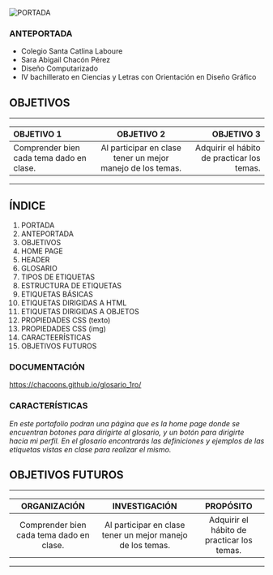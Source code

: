 ![PORTADA](https://user-images.githubusercontent.com/77393842/128426736-762e667c-e5b1-4ebf-af57-1e310b0a04ef.png)


### ANTEPORTADA
* Colegio Santa Catlina Laboure
* Sara Abigail Chacón Pérez
* Diseño Computarizado
* IV bachillerato en Ciencias y Letras con Orientación en Diseño Gráfico

## OBJETIVOS

----
| OBJETIVO 1   | OBJETIVO 2  | OBJETIVO 3 |
| :------------ |:---------------:| -----:|
|Comprender bien cada tema dado en clase.      | Al participar en clase tener un mejor manejo de los temas. |  Adquirir el hábito de practicar los temas. |

----

                

 ## ÍNDICE                             
1. PORTADA
2. ANTEPORTADA
3. OBJETIVOS
4. HOME PAGE
5. HEADER
6. GLOSARIO
7. TIPOS DE ETIQUETAS
8. ESTRUCTURA DE ETIQUETAS
9. ETIQUETAS BÁSICAS
10. ETIQUETAS DIRIGIDAS A HTML
11. ETIQUETAS DIRIGIDAS A OBJETOS
12. PROPIEDADES CSS (texto)
13. PROPIEDADES CSS (img)
14. CARACTEERÍSTICAS
15. OBJETIVOS FUTUROS


 ### DOCUMENTACIÓN               
https://chacoons.github.io/glosario_1ro/

### CARACTERÍSTICAS
_En este portafolio podran una página que es la home page donde se encuentran botones para dirigirte al glosario, y un botón para dirigirte hacia mi perfil. En el glosario encontrarás las definiciones y ejemplos de las etiquetas vistas en clase para realizar el mismo._

 ## OBJETIVOS FUTUROS
----
| ORGANIZACIÓN   | INVESTIGACIÓN  | PROPÓSITO |
| :------------: |:---------------:| :-----:|
|Comprender bien cada tema dado en clase.      | Al participar en clase tener un mejor manejo de los temas. |  Adquirir el hábito de practicar los temas. |

----
